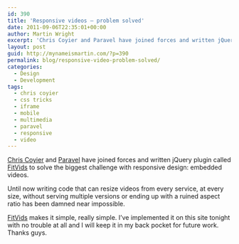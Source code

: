```yaml
---
id: 390
title: 'Responsive videos – problem solved'
date: 2011-09-06T22:35:01+00:00
author: Martin Wright
excerpt: 'Chris Coyier and Paravel have joined forces and written jQuery plugin called FitVids to solve the biggest challenge with responsive design: embedded videos.'
layout: post
guid: http://mynameismartin.com/?p=390
permalink: blog/responsive-video-problem-solved/
categories:
  - Design
  - Development
tags:
  - chris coyier
  - css tricks
  - iframe
  - mobile
  - multimedia
  - paravel
  - responsive
  - video
---
```

<a href="http://twitter.com/chriscoyier" target="_blank">Chris Coyier</a> and <a href="http://paravelinc.com/" target="_blank">Paravel</a> have joined forces and written jQuery plugin called <a href="http://fitvidsjs.com/" target="_blank">FitVids</a> to solve the biggest challenge with responsive design: embedded videos.

Until now writing code that can resize videos from every service, at every size, without serving multiple versions or ending up with a ruined aspect ratio has been damned near impossible.

<a href="http://fitvidsjs.com/" target="_blank">FitVids</a> makes it simple, really simple. I&#8217;ve implemented it on this site tonight with no trouble at all and I will keep it in my back pocket for future work. Thanks guys.